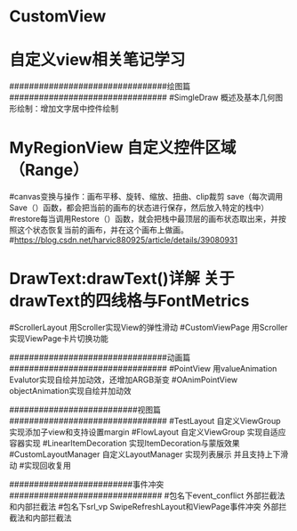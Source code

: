 # CustomView
#  自定义view相关笔记学习
################################绘图篇################################
#SimgleDraw 概述及基本几何图形绘制：增加文字居中控件绘制
 
# MyRegionView 自定义控件区域（Range）
#canvas变换与操作：画布平移、旋转、缩放、扭曲、clip裁剪  save（每次调用Save（）函数，都会把当前的画布的状态进行保存，然后放入特定的栈中）
  #restore每当调用Restore（）函数，就会把栈中最顶层的画布状态取出来，并按照这个状态恢复当前的画布，并在这个画布上做画。
  #https://blog.csdn.net/harvic880925/article/details/39080931
  
# DrawText:drawText()详解  关于drawText的四线格与FontMetrics
#ScrollerLayout 用Scroller实现View的弹性滑动
#CustomViewPage 用Scroller实现ViewPage卡片切换功能

################################动画篇################################
#PointView 用valueAnimation Evalutor实现自绘并加动效，还增加ARGB渐变
#OAnimPointView  objectAnimation实现自绘并加动效

##########################视图篇################################
#TestLayout 自定义ViewGroup 实现添加子view和支持设置margin
#FlowLayout 自定义ViewGroup 实现自适应容器实现
#LinearItemDecoration 实现ItemDecoration与蒙版效果
#CustomLayoutManager 自定义LayoutManager 实现列表展示 并且支持上下滑动
                     #实现回收复用
                     
#########################事件冲突###############################
#包名下event_conflict 外部拦截法和内部拦截法
#包名下srl_vp SwipeRefreshLayout和ViewPage事件冲突 外部拦截法和内部拦截法